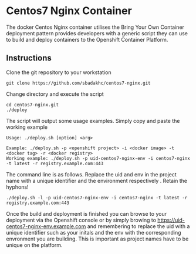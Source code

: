 Centos7 Nginx Container
=======================

The docker Centos Nginx container utilises the Bring Your Own Container deployment pattern provides developers with a generic script they can use to build and deploy containers to the Openshift Container Platform. 

Instructions
------------

Clone the git repository to your workstation
```
git clone https://github.com/sbadakhc/centos7-nginx.git
```

Change directory and execute the script
```
cd centos7-nginx.git
./deploy
```

The script will output some usage examples. Simply copy and paste the working example
```
Usage: ./deploy.sh [option] <arg>

Example: ./deploy.sh -p <openshift project> -i <docker image> -t <docker tag> -r <docker registry>
Working example: ./deploy.sh -p uid-centos7-nginx-env -i centos7-nginx -t latest -r registry.example.com:443
```

The command line is as follows. Replace the uid and env in the project name with a unique identifier and the environment respectively . Retain the hyphons!
```
./deploy.sh -l -p uid-centos7-nginx-env -i centos7-nginx -t latest -r registry.example.com:443
```

Once the  build and deployment is finished you can browse to your deployment via the Openshift console or by simply browing to https://uid-centos7-nginx-env.example.com and remembering to replace the uid with a unique identifier such as your initals and the env with the corresponding envronment you are building. This is important as project names have to be unique on the platform. 
